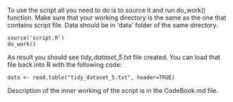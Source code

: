 To use the script all you need to do is to source it and run do_work() function. Make sure that your working directory is the same as the one that contains script file. Data should be in 'data' folder of the same directory. 

```{R}
source('script.R')
do_work()
```

As result you should see *tidy_dataset_5.txt* file created. You can load that file back into R with the following code:

```{R}
data <- read.table("tidy_dataset_5.txt", header=TRUE)
```

Description of the inner working of the script is in the CodeBook.md file. 